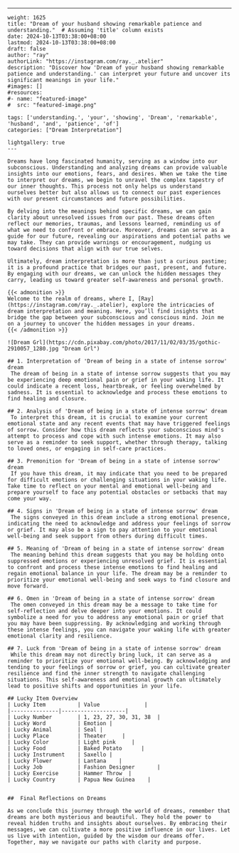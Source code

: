 ---
    weight: 1625
    title: "Dream of your husband showing remarkable patience and understanding."  # Assuming 'title' column exists
    date: 2024-10-13T03:38:00+08:00
    lastmod: 2024-10-13T03:38:00+08:00
    draft: false
    author: "ray"
    authorLink: "https://instagram.com/ray._.atelier"
    description: "Discover how 'Dream of your husband showing remarkable patience and understanding.' can interpret your future and uncover its significant meanings in your life."
    #images: []
    #resources:
    #- name: "featured-image"
    #  src: "featured-image.png"
    
    tags: ['understanding.', 'your', 'showing', 'Dream', 'remarkable', 'husband', 'and', 'patience', 'of']
    categories: ["Dream Interpretation"]
    
    lightgallery: true
    ---
    
    Dreams have long fascinated humanity, serving as a window into our subconscious. Understanding and analyzing dreams can provide valuable insights into our emotions, fears, and desires. When we take the time to interpret our dreams, we begin to unravel the complex tapestry of our inner thoughts. This process not only helps us understand ourselves better but also allows us to connect our past experiences with our present circumstances and future possibilities.
    
    By delving into the meanings behind specific dreams, we can gain clarity about unresolved issues from our past. These dreams often reflect our memories, traumas, and lessons learned, reminding us of what we need to confront or embrace. Moreover, dreams can serve as a guide for our future, revealing our aspirations and potential paths we may take. They can provide warnings or encouragement, nudging us toward decisions that align with our true selves.
    
    Ultimately, dream interpretation is more than just a curious pastime; it is a profound practice that bridges our past, present, and future. By engaging with our dreams, we can unlock the hidden messages they carry, leading us toward greater self-awareness and personal growth.
    
    {{< admonition >}}
    Welcome to the realm of dreams, where I, [Ray](https://instagram.com/ray._.atelier), explore the intricacies of dream interpretation and meaning. Here, you’ll find insights that bridge the gap between your subconscious and conscious mind. Join me on a journey to uncover the hidden messages in your dreams.
    {{< /admonition >}}
    
    ![Dream Grl](https://cdn.pixabay.com/photo/2017/11/02/03/35/gothic-2910057_1280.jpg "Dream Grl")
    
    ## 1. Interpretation of 'Dream of being in a state of intense sorrow' dream
     The dream of being in a state of intense sorrow suggests that you may be experiencing deep emotional pain or grief in your waking life. It could indicate a recent loss, heartbreak, or feeling overwhelmed by sadness. It is essential to acknowledge and process these emotions to find healing and closure.
    
    ## 2. Analysis of 'Dream of being in a state of intense sorrow' dream
     To interpret this dream, it is crucial to examine your current emotional state and any recent events that may have triggered feelings of sorrow. Consider how this dream reflects your subconscious mind's attempt to process and cope with such intense emotions. It may also serve as a reminder to seek support, whether through therapy, talking to loved ones, or engaging in self-care practices.
    
    ## 3. Premonition for 'Dream of being in a state of intense sorrow' dream
     If you have this dream, it may indicate that you need to be prepared for difficult emotions or challenging situations in your waking life. Take time to reflect on your mental and emotional well-being and prepare yourself to face any potential obstacles or setbacks that may come your way.
    
    ## 4. Signs in 'Dream of being in a state of intense sorrow' dream
     The signs conveyed in this dream include a strong emotional presence, indicating the need to acknowledge and address your feelings of sorrow or grief. It may also be a sign to pay attention to your emotional well-being and seek support from others during difficult times.
    
    ## 5. Meaning of 'Dream of being in a state of intense sorrow' dream
     The meaning behind this dream suggests that you may be holding onto suppressed emotions or experiencing unresolved grief. It is essential to confront and process these intense emotions to find healing and regain emotional balance in your life. The dream may be a reminder to prioritize your emotional well-being and seek ways to find closure and move forward.
    
    ## 6. Omen in 'Dream of being in a state of intense sorrow' dream
     The omen conveyed in this dream may be a message to take time for self-reflection and delve deeper into your emotions. It could symbolize a need for you to address any emotional pain or grief that you may have been suppressing. By acknowledging and working through these intense feelings, you can navigate your waking life with greater emotional clarity and resilience.
    
    ## 7. Luck from 'Dream of being in a state of intense sorrow' dream
     While this dream may not directly bring luck, it can serve as a reminder to prioritize your emotional well-being. By acknowledging and tending to your feelings of sorrow or grief, you can cultivate greater resilience and find the inner strength to navigate challenging situations. This self-awareness and emotional growth can ultimately lead to positive shifts and opportunities in your life.
    
    ## Lucky Item Overview
    | Lucky Item          | Value              |
    |---------------|--------------------|
    | Lucky Number        | 1, 23, 27, 30, 31, 38  |
    | Lucky Word          | Emotion |
    | Lucky Animal        | Seal |
    | Lucky Place         | Theater     |
    | Lucky Color         | Light pink     |
    | Lucky Food          | Baked Potato      |
    | Lucky Instrument    | Saxello |
    | Lucky Flower        | Lantana    |
    | Lucky Job           | Fashion Designer       |
    | Lucky Exercise      | Hammer Throw  |
    | Lucky Country       | Papua New Guinea    |
    
    
    ##  Final Reflections on Dreams
    
    As we conclude this journey through the world of dreams, remember that dreams are both mysterious and beautiful. They hold the power to reveal hidden truths and insights about ourselves. By embracing their messages, we can cultivate a more positive influence in our lives. Let us live with intention, guided by the wisdom our dreams offer. Together, may we navigate our paths with clarity and purpose.
    